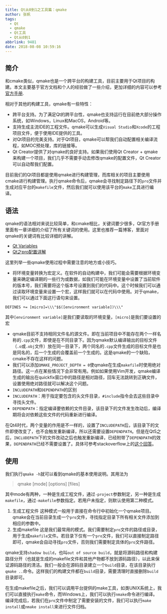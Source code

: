 ```yaml
---
title: Qt从0到1之工具篇：qmake
author: 张帆
tags:
  - Qt
  - qmake
  - Qt工具
  - Qt从0到1
abbrlink: 9481
date: 2018-08-08 10:59:16
---
```


## 简介

和cmake类似，qmake也是一个跨平台的构建工具，目前主要用于Qt项目的构建。本文主要基于官方文档和个人的经验做了一些介绍，更加详细的内容可以参考[官方手册](http://doc.qt.io/qt-5/qmake-manual.html).

相对于其他的构建工具，qmake有一些特性：

- 跨平台支持。为了满足Qt的跨平台性，qmake也支持运行在目前绝大部分操作系统，如Windows，Linux和MacOS，Android等。
- 支持生成主流IDE的工程文件。qmake可以生成`Visual Studio`和`Xcode`的工程项目文件，便于使用IDE提供的工具。
- 对Qt项目的完美支持。对于Qt项目，qmake可以帮我们自动配置相关编译流程，如MOC预处理，库的链接等。
- Qt Creator提供了对qmake的良好支持。如果我们使用Qt Creator + qmake来构建一个项目，我们几乎不需要手动去修改qmake的配置文件，Qt Creator可以自动帮我们配置。

目前我们的Qt项目都是使用qmake进行构建管理，而库相关的项目主要使用cmake进行构建管理。执行qmake命令后，qmake会寻找制定路径下的`pro`文件并生成对应平台的`makefile`文件，然后我们就可以使用该平台的`make`工具进行编译。

<!--more-->

## 语法

qmake的语法相对来说比较简单，和cmake相比，关键词要少很多，Qt官方手册里面有一章详细的介绍了所有关键词的使用。这里也推荐一篇博客，里面对qmake的关键词有比较详细的讲解。

- [Qt Variables](http://doc.qt.io/qt-5/qmake-variable-reference.html)
- [Qt之pro配置详解](https://blog.csdn.net/liang19890820/article/details/51774724)

这里列举一些qmake使用过程中需要注意的地方或小技巧。

- 将环境变量转换为宏定义。在软件的自动构建中，我们可能会需要根据环境变量来确定编译期的一些行为或数据，如我们可能在环境变量中设置了当前软件的版本号，我们需要将这个版本号设置到我们的代码中。这个时候我们可以通过读取环境变量来设置一个宏，这样我们就可以在代码中使用。对于qmake，我们可以通过下面这行语句来设置。

 ```
 DEFINES += [micro]=\\\"$$([environment variable])\\\"
 ```

 其中`[environment variable]`是我们要读取的环境变量，`[micro]`是我们要设置的宏
- qmake目前不支持相同文件名的源文件。即在当前项目中不能存在两个一样名称的`.cpp`文件，即使是在不同目录下。因为qmake默认编译输出的目标文件（`.o`或`.obj`文件）放在同一目录下，两个同名的`.cpp`文件生成的目标文件是也是同名的，后一个生成的会覆盖前一个生成的。这是qmake的一个缺陷，cmake不存在这样的问题。
- 我们可以添加`QMAKE_PROJECT_DEPTH = 0`使qmake在生成`makefile`时使用绝对路径。这一点在某些情况下会非常有用。例如如果使用Vim开发，qmake编译生成的输出在quickfix窗口中的路径是相对路径，回车无法跳转到正确文件，设置使用绝对路径就可以解决这个问题。
- `INCLUDEPATH`和`DEPENDPATH`的区别
 - `INCLUDEPATH`：用于指定要包含的头文件目录，`#include`指令会去这些目录中寻找头文件。
 - `DEPENDPATH`：指定编译要依赖的文件目录，该目录下的文件发生改动后，编译期将会对依赖这些文件的代码重新进行编译。

 在Qt4时代，两个变量的作用是不一样的，设置了`INCLUDEPATH`后，该目录下的文件即使改变了，也不会触发重新编译，所以还需要设置`DEPENDPATH`。但是在Qt5之后，`INCLUDEPATH`下的文件改动之后也触发重新编译，已经附带了`DEPENDPATH`的效果，`DEPENDPATH`已经不需要设置了。具体可参考stackoverflow上的[这个回答](https://stackoverflow.com/questions/16769541/does-a-qt-5-programmer-have-to-know-about-dependpath-qmake-variable)。

## 使用

我们执行`qmake -h`就可以看到qmake的基本使用说明。其用法为

> qmake [mode] [options] [files]

其中mode有两种，一种是生成工程文件，通过`-project`参数制定，另一种是生成`makefile`，通过`-makefile`参数指定。若用户未指定，则默认使用第二种模式。

1. 生成工程文件
 这种模式一般用于直接在命令行中初始化一个qmake项目。qmake会在当前目录生成一个`pro`文件，寻找指定目录下所有相关文件添加到相应的参数中。
2. 生成makefile
 这是我们最常用的模式。我们需要制定`pro`文件的路径或目录，用于生成`makefile`文件。若目录下仅有一个`pro`文件，我们可以直接制定路径即可，qmake会自动寻找`pro`文件，否则我们需要制定具体的`pro`文件路径。

 qmake支持`shadow build`，也叫`out of source build`，就是将源码路径和构建路径分开（也就是生成的makefile文件和其他产物都不放到源码路径），以此来保证源码路径的清洁。我们一般会在源码目录建立一个`build`目录，在该目录执行`qmake ..`命令。这样我们的构建文件都在`build`目录，需要清理时直接删除`build`目录即可。

在生成makefile之后，我们可以调用平台提供的make工具，如类UNIX系统上，我们可以直接执行`make`命令，而Windows上，我们可以执行`nmake`命令进行编译。
编译完成后，若我们在`pro`文件中制定了需要安装的文件，我们可以执行`make install`或`nmake install`来进行文件归档。
